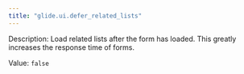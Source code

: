 ```yaml
---
title: "glide.ui.defer_related_lists"
---
```


Description: Load related lists after the form has loaded. This greatly increases the response time of forms.

Value: `false`